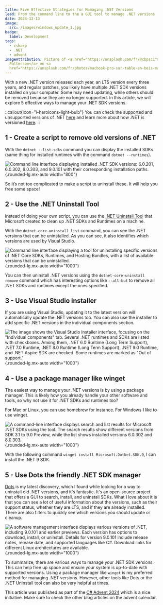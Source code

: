 ```yaml
---
title: Five Effective Strategies for Managing .NET Versions
lead: From the command line to the a GUI tool to manage .NET versions
date: 2024-12-13
image:
  src: /images/windows_update_1.jpg
badge:
  label: Development
tags:
  - csharp
  - .NET
  - advent
ImageAttribution: Picture of <a href="https://unsplash.com/fr/@cbpsc1">Clint
  Patterson</a> on <a
  href="https://unsplash.com/fr/photos/macbook-pro-sur-table-en-bois-marron-yGPxCYPS8H4">Unsplash</a>
---
```


With a new .NET version released each year, an LTS version every three years, and regular patches, you likely have multiple .NET SDK versions installed on your computer. Some may need updating, while others should be removed because they are no longer supported. In this article, we will explore 5 effective ways to manage your .NET SDK versions.

::callout{icon="i-heroicons-light-bulb"}
You can check the supported and unsupported versions of .NET [here](https://dotnet.microsoft.com/en-us/download/visual-studio-sdks) and learn more about how .NET is versioned [here](https://learn.microsoft.com/en-us/dotnet/core/versions/).
::

## 1 - Create a script to remove old versions of .NET

With the `dotnet --list-sdks` command you can display the installed SDKs (same thing for installed runtimes with the command `dotnet --runtimes`).

![Command line interface displaying installed .NET SDK versions: 6.0.201, 6.0.302, 8.0.303, and 9.0.101 with their corresponding installation paths.](/posts/images/64.dotnet-versions-1.png){.rounded-lg.mx-auto width="800"}

So it’s not too complicated to make a script to uninstall these. It will help you free some space!

## 2 - Use the .NET Uninstall Tool

Instead of doing your own script, you can use the [.NET Uninstall Tool](https://learn.microsoft.com/en-us/dotnet/core/additional-tools/uninstall-tool-overview) that Microsoft created to clean up .NET SDKs and Runtimes on a machine.

With the `dotnet-core-uninstall list` command, you can see the .NET versions that can be uninstalled. As you can see, it also identifies which versions are used by Visual Studio.

![Command line interface displaying a tool for uninstalling specific versions of .NET Core SDKs, Runtimes, and Hosting Bundles, with a list of available versions that can be uninstalled.](/posts/images/64.dotnet-versions-2.png){.rounded-lg.mx-auto width="1000"}

You can then uninstall .NET versions using the `dotnet-core-uninstall remove` command which has interesting options like `--all-but` to remove all .NET SDKs and runtimes except the ones specified.

## 3 - Use Visual Studio installer

If you are using Visual Studio, updating it to the latest version will automatically update the .NET versions too. You can also use the installer to add specific .NET versions in the individual components section.

![The image shows the Visual Studio Installer interface, focusing on the "Individual components" tab. Several .NET runtimes and SDKs are listed with checkboxes. Among them, .NET 6.0 Runtime (Long Term Support), .NET 7.0 Runtime, .NET 8.0 Runtime (Long Term Support), .NET 9.0 Runtime, and .NET Aspire SDK are checked. Some runtimes are marked as "Out of support."](/posts/images/64.dotnet-versions-3.png){.rounded-lg.mx-auto width="1000"}

## 4 - Use a package manager like winget

The easiest way to manage your .NET versions is by using a package manager. This is likely how you already handle your other software and tools, so why not use it for .NET SDKs and runtimes too?

For Mac or Linux, you can use homebrew for instance. For Windows I like to use winget.

![A command-line interface displays search and list results for Microsoft .NET SDKs using the  tool. The search results show different versions from SDK 3.1 to 9.0 Preview, while the list shows installed versions 6.0.302 and 8.0.303.](/posts/images/64.dotnet-versions-4.png){.rounded-lg.mx-auto width="1000"}

With the following command `winget install Microsoft.DotNet.SDK.9`, I can install the .NET 9 SDK.

## 5 - Use Dots the friendly .NET SDK manager

[Dots](https://github.com/nor0x/Dots) is my latest discovery, which I found while looking for a way to uninstall old .NET versions, and it's fantastic. It's an open-source project that offers a GUI to search, install, and uninstall SDKs. What I love about it is that you can see a lot of useful information about the versions, such as their support status, whether they are LTS, and if they are already installed. There are also filters to quickly see which versions you should update or cleanup.

![A software management interface displays various versions of .NET, including 9.0.101 and earlier previews. Each version has options to download, install, or uninstall. Details for version 9.0.101 include release notes, release date, and supported languages like C#. Download links for different Linux architectures are available.](/posts/images/64.dotnet-versions-5.png){.rounded-lg.mx-auto width="1000"}

To summarize, there are various ways to manage your .NET SDK versions. This can help free up space and ensure your system is up-to-date with supported versions. Using a package manager like `winget` is my preferred method for managing .NET versions. However, other tools like Dots or the .NET Uninstall tool can also be very helpful at times.

This article was published as part of the [C# Advent 2024](https://csadvent.christmas/) which is a nice initiative. Make sure to check the other blog articles on the advent calendar.
